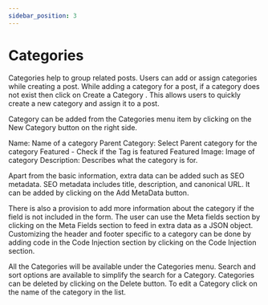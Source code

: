 ```yaml
---
sidebar_position: 3
---
```


# Categories

Categories help to group related posts. 
Users can add or assign categories while creating a post. While adding a category for a post, if a category does not exist then click on Create a Category <Category Name>. This allows users to quickly create a new category and assign it to a post.

Category can be added from the Categories menu item by clicking on the New Category button on the right side. 

Name: Name of a category
Parent Category: Select Parent category for the category
Featured - Check if the Tag is featured
Featured Image: Image of category
Description: Describes what the category is for.

Apart from the basic information, extra data can be added such as SEO metadata. SEO metadata includes title, description, and canonical URL. It can be added by clicking on the Add MetaData button.

There is also a provision to add more information about the category if the field is not included in the form. The user can use the Meta fields section by clicking on the Meta Fields section to feed in extra data as a JSON object.
Customizing the header and footer specific to a category can be done by adding code in the Code Injection section by clicking on the Code Injection section.

All the Categories will be available under the Categories menu. 
Search and sort options are available to simplify the search for a Category. Categories can be deleted by clicking on the Delete button. To edit a Category click on the name of the category in the list.
